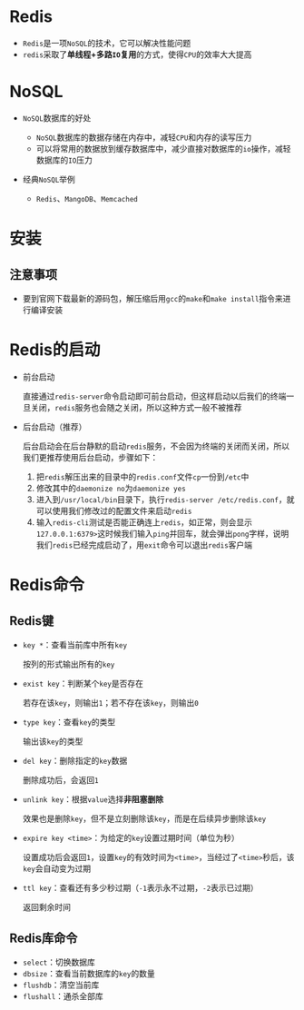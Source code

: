# Redis

- `Redis`是一项`NoSQL`的技术，它可以解决性能问题
- `redis`采取了**单线程+多路`IO`复用**的方式，使得`CPU`的效率大大提高

# NoSQL

- `NoSQL`数据库的好处
  - `NoSQL`数据库的数据存储在内存中，减轻`CPU`和内存的读写压力
  - 可以将常用的数据放到缓存数据库中，减少直接对数据库的`io`操作，减轻数据库的`IO`压力

- 经典`NoSQL`举例
  - `Redis`、`MangoDB`、`Memcached`

# 安装

## 注意事项

- 要到官网下载最新的源码包，解压缩后用`gcc`的`make`和`make install`指令来进行编译安装

# Redis的启动

- 前台启动

  直接通过`redis-server`命令启动即可前台启动，但这样启动以后我们的终端一旦关闭，`redis`服务也会随之关闭，所以这种方式一般不被推荐

- 后台启动（推荐）

  后台启动会在后台静默的启动`redis`服务，不会因为终端的关闭而关闭，所以我们更推荐使用后台启动，步骤如下：

  1. 把`redis`解压出来的目录中的`redis.conf`文件`cp`一份到`/etc`中
  2. 修改其中的`daemonize no`为`daemonize yes`
  3. 进入到`/usr/local/bin`目录下，执行`redis-server /etc/redis.conf`，就可以使用我们修改过的配置文件来启动`redis`
  4. 输入`redis-cli`测试是否能正确连上`redis`，如正常，则会显示`127.0.0.1:6379>`这时候我们输入`ping`并回车，就会弹出`pong`字样，说明我们`redis`已经完成启动了，用`exit`命令可以退出`redis`客户端

# Redis命令

## Redis键

- `key *`：查看当前库中所有`key`

  按列的形式输出所有的`key`

- `exist key`：判断某个`key`是否存在

  若存在该`key`，则输出`1`；若不存在该`key`，则输出`0`

- `type key`：查看`key`的类型

  输出该`key`的类型

- `del key`：删除指定的`key`数据

  删除成功后，会返回`1`

- `unlink key`：根据`value`选择**非阻塞删除**

  效果也是删除`key`，但不是立刻删除该`key`，而是在后续异步删除该`key`

- `expire key <time>`：为给定的`key`设置过期时间（单位为秒）

  设置成功后会返回`1`，设置`key`的有效时间为`<time>`，当经过了`<time>`秒后，该`key`会自动变为过期

- `ttl key`：查看还有多少秒过期（`-1`表示永不过期，`-2`表示已过期）

  返回剩余时间

## Redis库命令

- `select`：切换数据库
- `dbsize`：查看当前数据库的`key`的数量
- `flushdb`：清空当前库
- `flushall`：通杀全部库

